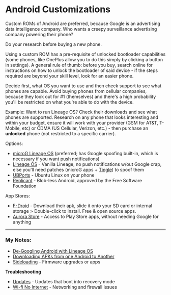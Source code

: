 # Android Customizations

Custom ROMs of Android are preferred, because Google is an advertising data intelligence company.  Who wants a creepy surveillance advertising company powering their phone?

Do your research before buying a new phone.  

Using a custom ROM has a pre-requisite of unlocked bootloader capabilities (some phones, like OnePlus allow you to do this simply by clicking a button in settings).  A general rule of thumb: before you buy, search online for instructions on how to unlock the bootloader of said device - if the steps required are beyond your skill level, look for an easier phone.

Decide first, what OS you want to use and then check support to see what phones are capable.  Avoid buying phones from cellular companies, because they look out for #1 (themselves) and there's a high probability you'll be restricted on what you're able to do with the device.

Example: Want to run Lineage OS?  Check their downloads and see what phones are supported.  Research on any phone that looks interesting and within your budget, ensure it will work with your provider (GSM for AT&T, T-Mobile, etc) or CDMA (US Cellular, Verizon, etc.) - then purchase an **unlocked** phone (not restricted to a specific carrier).

Options:
- [microG Lineage OS](https://lineage.microg.org/) (preferred; has Google spoofing built-in, which is necessary if you want push notifications)
- [Lineage OS](https://lineageos.org/) - Vanilla Lineage, no push notifications w/out Google crap, else you'll need patches (microG apps + [Tingle](https://github.com/ale5000-git/tingle)) to spoof them
- [UBPorts](https://ubports.com/) - Ubuntu Linux on your phone
- [Replicant](https://www.replicant.us/) - Blob-less Android, approved by the Free Software Foundation

App Stores:
- [F-Droid](https://f-droid.org/en/) - Download their apk, slide it onto your SD card or internal storage > Double-click to install.  Free & open source apps.
- [Aurora Store](https://f-droid.org/en/packages/com.dragons.aurora/) - Access to Play Store apps, without needing Google for anything

***
### My Notes:
- [De-Googling Android with Lineage OS](de-google-android-with-lineageos.md)
- [Downloading APKs from one Android to Another](apks-multiple-phones.md)
- [Sideloading](sideloading.md) - Firmware upgrades or apps

**Troubleshooting**
- [Updates](updating.md) - Updates that boot into recovery mode
- [Wi-fi No Internet](wifi-no-internet.md) - Networking and firewall issues

